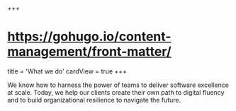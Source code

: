 +++
# https://gohugo.io/content-management/front-matter/
title = 'What we do'
cardView = true
+++

We know how to harness the power of teams to deliver software excellence at scale. Today, we help our clients create their own path to digital fluency and to build organizational resilience to navigate the future.
